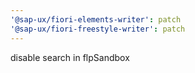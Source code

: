 ```yaml
---
'@sap-ux/fiori-elements-writer': patch
'@sap-ux/fiori-freestyle-writer': patch
---
```


disable search in flpSandbox
